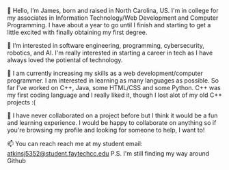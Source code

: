 👋 Hello, I’m James, born and raised in North Carolina, US. I'm in college for my associates in Information Technology/Web Development and Computer Programming. I have about a year to go until I finish and starting to get a little excited with finally obtaining my first degree.

👀 I’m interested in software engineering, programming, cybersecurity, robotics, and AI. I'm really interested in starting a career in tech as I have always loved the potiental of technology.

🌱 I am currently increasing my skills as a web development/computer programmer. I am interested in learning as many languages as possible. So far I've worked on C++, Java, some HTML/CSS and some Python. C++ was my first coding language and I really liked it, though I lost alot of my old C++ projects :(

💞️ I have never collaborated on a project before but I think it would be a fun and learning experience. I would be happy to collaborate on anything so if you're browsing my profile and looking for someone to help, I want to!

📫 You can reach reach me at my student email: atkinsj5352@student.faytechcc.edu P.S. I'm still finding my way around Github
<!---
End-Us3r/End-Us3r is a ✨ special ✨ repository because its `README.md` (this file) appears on your GitHub profile.
You can click the Preview link to take a look at your changes.
--->
